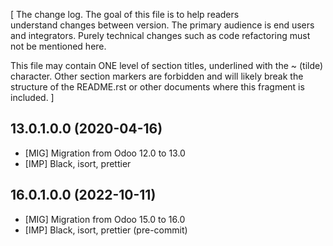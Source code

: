 \[ The change log. The goal of this file is to help readers  
understand changes between version. The primary audience is end users
and integrators. Purely technical changes such as code refactoring must
not be mentioned here.

This file may contain ONE level of section titles, underlined with the ~
(tilde) character. Other section markers are forbidden and will likely
break the structure of the README.rst or other documents where this
fragment is included. \]

## 13.0.1.0.0 (2020-04-16)

- \[MIG\] Migration from Odoo 12.0 to 13.0
- \[IMP\] Black, isort, prettier

## 16.0.1.0.0 (2022-10-11)

- \[MIG\] Migration from Odoo 15.0 to 16.0
- \[IMP\] Black, isort, prettier (pre-commit)
